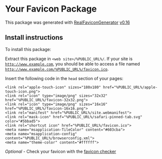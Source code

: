 # Your Favicon Package

This package was generated with [RealFaviconGenerator](https://realfavicongenerator.net/) [v0.16](https://realfavicongenerator.net/change_log#v0.16)

## Install instructions

To install this package:

Extract this package in <code>&lt;web site&gt;/%PUBLIC_URL%/</code>. If your site is <code>http://www.example.com</code>, you should be able to access a file named <code>http://www.example.com/%PUBLIC_URL%/favicon.ico</code>.

Insert the following code in the `head` section of your pages:

    <link rel="apple-touch-icon" sizes="180x180" href="%PUBLIC_URL%/apple-touch-icon.png">
    <link rel="icon" type="image/png" sizes="32x32" href="%PUBLIC_URL%/favicon-32x32.png">
    <link rel="icon" type="image/png" sizes="16x16" href="%PUBLIC_URL%/favicon-16x16.png">
    <link rel="manifest" href="%PUBLIC_URL%/site.webmanifest">
    <link rel="mask-icon" href="%PUBLIC_URL%/safari-pinned-tab.svg" color="#5bbad5">
    <link rel="shortcut icon" href="%PUBLIC_URL%/favicon.ico">
    <meta name="msapplication-TileColor" content="#603cba">
    <meta name="msapplication-config" content="%PUBLIC_URL%/browserconfig.xml">
    <meta name="theme-color" content="#ffffff">

*Optional* - Check your favicon with the [favicon checker](https://realfavicongenerator.net/favicon_checker)